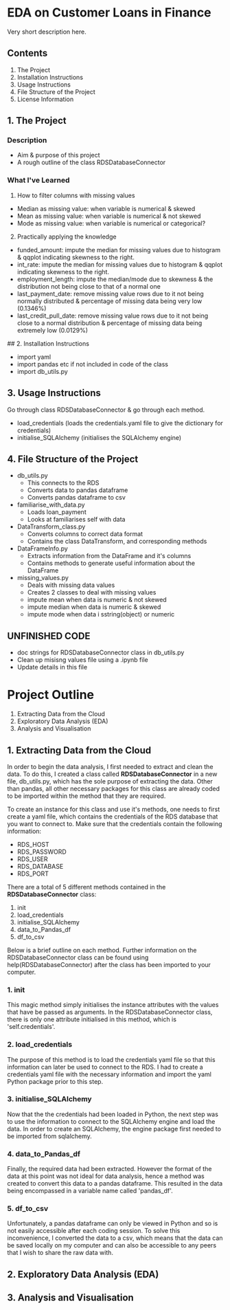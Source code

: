# EDA on Customer Loans in Finance
Very short description here.

## Contents
1. The Project
2. Installation Instructions
3. Usage Instructions
4. File Structure of the Project
5. License Information

## 1. The Project
### Description 
- Aim & purpose of this project
- A rough outline of the class RDSDatabaseConnector

### What I've Learned
1. How to filter columns with missing values
- Median as missing value: when variable is numerical & skewed
- Mean as missing value: when variable is numerical & not skewed
- Mode as missing value: when variable is numerical or categorical?
2. Practically applying the knowledge
- funded_amount: impute the median for missing values due to histogram & qqplot indicating skewness to the right.
- int_rate: impute the median for missing values due to histogram & qqplot indicating skewness to the right.
- employment_length: impute the median/mode due to skewness & the distribution not being close to that of a normal one
- last_payment_date: remove missing value rows due to it not being normally distributed & percentage of missing data being very low (0.1346%)
- last_credit_pull_date: remove missing value rows due to it not being close to a normal distribution & percentage of missing data being extremely low (0.0129%)

## 2. Installation Instructions
- import yaml
- import pandas etc if not included in code of the class
- import db_utils.py 

## 3. Usage Instructions
Go through class RDSDatabaseConnector & go through each method.
- load_credentials (loads the credentials.yaml file to give the dictionary for credentials)
- initialise_SQLAlchemy (initialises the SQLAlchemy engine)

## 4. File Structure of the Project
- db_utils.py 
    - This connects to the RDS
    - Converts data to pandas dataframe
    - Converts pandas dataframe to csv
- familiarise_with_data.py
    - Loads loan_payment 
    - Looks at familiarises self with data
- DataTransform_class.py
    - Converts columns to correct data format
    - Contains the class DataTransform, and corresponding methods
- DataFrameInfo.py
    - Extracts information from the DataFrame and it's columns
    - Contains methods to generate useful information about the DataFrame
- missing_values.py
    - Deals with missing data values
    - Creates 2 classes to deal with missing values
    - impute mean when data is numeric & not skewed
    - impute median when data is numeric & skewed
    - impute mode when data i sstring(object) or numeric

## UNFINISHED CODE
- doc strings for RDSDatabaseConnector class in db_utils.py
- Clean up misisng values file using a .ipynb file
- Update details in this file 

# Project Outline
1. Extracting Data from the Cloud
2. Exploratory Data Analysis (EDA)
3. Analysis and Visualisation

## 1. Extracting Data from the Cloud
In order to begin the data analysis, I first needed to extract and clean the data. To do this, I created a class called __RDSDatabaseConnector__ in a new file, db_utils.py, which has the sole purpose of extracting the data. Other than pandas, all other necessary packages for this class are already coded to be imported within the method that they are required.

To create an instance for this class and use it's methods, one needs to first create a yaml file, which contains the credentials of the RDS database that you want to connect to. Make sure that the credentials contain the following information:

- RDS_HOST
- RDS_PASSWORD
- RDS_USER
- RDS_DATABASE
- RDS_PORT

There are a total of 5 different methods contained in the __RDSDatabaseConnector__ class:

1. init
2. load_credentials
3. initialise_SQLAlchemy
4. data_to_Pandas_df
5. df_to_csv

Below is a brief outline on each method. Further information on the RDSDatabaseConnector class can be found using help(RDSDatabaseConnector) after the class has been imported to your computer.

### 1. init
This magic method simply initialises the instance attributes with the values that have be passed as arguments. In the RDSDatabaseConnector class, there is only one attribute initialised in this method, which is 'self.credentials'. 

### 2. load_credentials
The purpose of this method is to load the credentials yaml file so that this information can later be used to connect to the RDS. I had to create a credentials yaml file with the necessary information and import the yaml Python package prior to this step.

### 3. initialise_SQLAlchemy
Now that the the credentials had been loaded in Python, the next step was to use the information to connect to the SQLAlchemy engine and load the data. In order to create an SQLAlchemy, the engine package first needed to be imported from sqlalchemy.

### 4. data_to_Pandas_df
Finally, the required data had been extracted. However the format of the data at this point was not ideal for data analysis, hence a method was created to convert this data to a pandas dataframe. This resulted in the data being encompassed in a variable name called 'pandas_df'.

### 5. df_to_csv
Unfortunately, a pandas dataframe can only be viewed in Python and so is not easily accessible after each coding session. To solve this inconvenience, I converted the data to a csv, which means that the data can be saved locally on my computer and can also be accessible to any peers that I wish to share the raw data with. 

## 2. Exploratory Data Analysis (EDA)


## 3. Analysis and Visualisation

